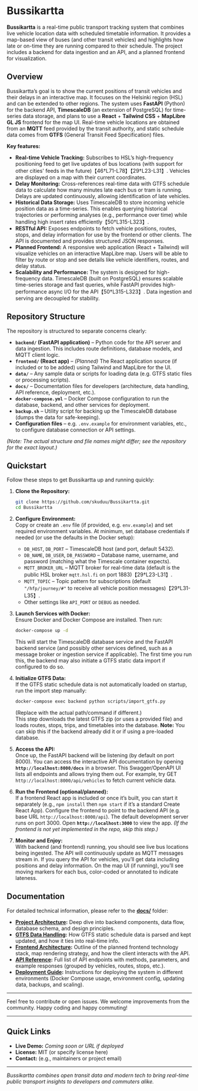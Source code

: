 # Bussikartta

**Bussikartta** is a real-time public transport tracking system that combines live vehicle location data with scheduled timetable information. It provides a map-based view of buses (and other transit vehicles) and highlights how late or on-time they are running compared to their schedule. The project includes a backend for data ingestion and an API, and a planned frontend for visualization.

## Overview

Bussikartta’s goal is to show the current positions of transit vehicles and their delays in an interactive map. It focuses on the Helsinki region (HSL) and can be extended to other regions. The system uses **FastAPI** (Python) for the backend API, **TimescaleDB** (an extension of PostgreSQL) for time-series data storage, and plans to use a **React** + **Tailwind CSS** + **MapLibre GL JS** frontend for the map UI. Real-time vehicle locations are obtained from an **MQTT** feed provided by the transit authority, and static schedule data comes from **GTFS** (General Transit Feed Specification) files.

**Key features:**

- **Real-time Vehicle Tracking:** Subscribes to HSL’s high-frequency positioning feed to get live updates of bus locations (with support for other cities' feeds in the future)【46†L71-L78】【29†L23-L31】. Vehicles are displayed on a map with their current coordinates.
- **Delay Monitoring:** Cross-references real-time data with GTFS schedule data to calculate how many minutes late each bus or tram is running. Delays are updated continuously, allowing identification of late vehicles.
- **Historical Data Storage:** Uses TimescaleDB to store incoming vehicle position data as a time-series. This enables querying historical trajectories or performing analyses (e.g., performance over time) while handling high insert rates efficiently【50†L315-L323】.
- **RESTful API:** Exposes endpoints to fetch vehicle positions, routes, stops, and delay information for use by the frontend or other clients. The API is documented and provides structured JSON responses.
- **Planned Frontend:** A responsive web application (React + Tailwind) will visualize vehicles on an interactive MapLibre map. Users will be able to filter by route or stop and see details like vehicle identifiers, routes, and delay status.
- **Scalability and Performance:** The system is designed for high-frequency data. TimescaleDB (built on PostgreSQL) ensures scalable time-series storage and fast queries, while FastAPI provides high-performance async I/O for the API【50†L315-L323】. Data ingestion and serving are decoupled for stability.

## Repository Structure

The repository is structured to separate concerns clearly:

- **`backend/` (FastAPI application)** – Python code for the API server and data ingestion. This includes route definitions, database models, and MQTT client logic.
- **`frontend/` (React app)** – *(Planned)* The React application source (if included or to be added) using Tailwind and MapLibre for the UI.
- **`data/`** – Any sample data or scripts for loading data (e.g. GTFS static files or processing scripts).
- **`docs/`** – Documentation files for developers (architecture, data handling, API reference, deployment, etc.).
- **`docker-compose.yml`** – Docker Compose configuration to run the database, backend, and other services for deployment.
- **`backup.sh`** – Utility script for backing up the TimescaleDB database (dumps the data for safe-keeping).
- **Configuration files** – e.g. `.env.example` for environment variables, etc., to configure database connection or API settings.

*(Note: The actual structure and file names might differ; see the repository for the exact layout.)*

## Quickstart

Follow these steps to get Bussikartta up and running quickly:

1. **Clone the Repository:**  
   ```bash
   git clone https://github.com/skuduu/Bussikartta.git
   cd Bussikartta
   ```

2. **Configure Environment:**  
   Copy or create an `.env` file (if provided, e.g. `env.example`) and set required environment variables. At minimum, set database credentials if needed (or use the defaults in the Docker setup):
   - `DB_HOST`, `DB_PORT` – TimescaleDB host (and port, default 5432).
   - `DB_NAME`, `DB_USER`, `DB_PASSWORD` – Database name, username, and password (matching what the Timescale container expects).
   - `MQTT_BROKER_URL` – MQTT broker for real-time data (default is the public HSL broker `mqtt.hsl.fi` on port 1883)【29†L23-L31】.
   - `MQTT_TOPIC` – Topic pattern for subscriptions (default `"/hfp/journey/#"` to receive all vehicle position messages)【29†L31-L35】.
   - Other settings like `API_PORT` or `DEBUG` as needed.

3. **Launch Services with Docker:**  
   Ensure Docker and Docker Compose are installed. Then run:  
   ```bash
   docker-compose up -d
   ```  
   This will start the TimescaleDB database service and the FastAPI backend service (and possibly other services defined, such as a message broker or ingestion service if applicable). The first time you run this, the backend may also initiate a GTFS static data import if configured to do so.

4. **Initialize GTFS Data:**  
   If the GTFS static schedule data is not automatically loaded on startup, run the import step manually:  
   ```bash
   docker-compose exec backend python scripts/import_gtfs.py
   ```  
   (Replace with the actual path/command if different.)  
   This step downloads the latest GTFS zip (or uses a provided file) and loads routes, stops, trips, and timetables into the database. **Note:** You can skip this if the backend already did it or if using a pre-loaded database.

5. **Access the API:**  
   Once up, the FastAPI backend will be listening (by default on port 8000). You can access the interactive API documentation by opening **`http://localhost:8000/docs`** in a browser. This Swagger/OpenAPI UI lists all endpoints and allows trying them out. For example, try GET `http://localhost:8000/api/vehicles` to fetch current vehicle data.

6. **Run the Frontend (optional/planned):**  
   If a frontend React app is included or once it’s built, you can start it separately (e.g., `npm install` then `npm start` if it’s a standard Create React App). Configure the frontend to point to the backend API (e.g. base URL `http://localhost:8000/api`). The default development server runs on port 3000. Open **`http://localhost:3000`** to view the app. *(If the frontend is not yet implemented in the repo, skip this step.)*

7. **Monitor and Enjoy:**  
   With backend (and frontend) running, you should see live bus locations being ingested. The API will continuously update as MQTT messages stream in. If you query the API for vehicles, you’ll get data including positions and delay information. On the map UI (if running), you’ll see moving markers for each bus, color-coded or annotated to indicate lateness.

## Documentation

For detailed technical information, please refer to the [**docs/**](docs/) folder:

- **[Project Architecture](docs/project_architecture.md):** Deep dive into backend components, data flow, database schema, and design principles.
- **[GTFS Data Handling](docs/gtfs_data_handling.md):** How GTFS static schedule data is parsed and kept updated, and how it ties into real-time info.
- **[Frontend Architecture](docs/frontend_architecture.md):** Outline of the planned frontend technology stack, map rendering strategy, and how the client interacts with the API.
- **[API Reference](docs/api_reference.md):** Full list of API endpoints with methods, parameters, and example responses (grouped by vehicles, routes, stops, etc.).
- **[Deployment Guide](docs/deployment.md):** Instructions for deploying the system in different environments (Docker Compose usage, environment config, updating data, backups, and scaling).

---

Feel free to contribute or open issues. We welcome improvements from the community. Happy coding and happy commuting!

---

## Quick Links

- **Live Demo:** *Coming soon or URL if deployed*  
- **License:** MIT (or specify license here)  
- **Contact:** (e.g., maintainers or project email)

---

*Bussikartta combines open transit data and modern tech to bring real-time public transport insights to developers and commuters alike.*


